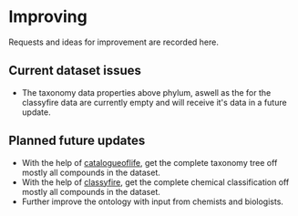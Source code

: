 # Improving</h3>
Requests and ideas for improvement are recorded here.

## Current dataset issues</h4>

 - The taxonomy data properties above phylum, aswell as the for the classyfire data are currently empty and will receive it's data in a future update.

## Planned future updates

 - With the help of [catalogueoflife](https://www.catalogueoflife.org), get the complete taxonomy tree off mostly all compounds in the dataset.
 - With the help of [classyfire](http://classyfire.wishartlab.com/), get the complete chemical classification off mostly all compounds in the dataset.
 - Further improve the ontology with input from chemists and biologists.
